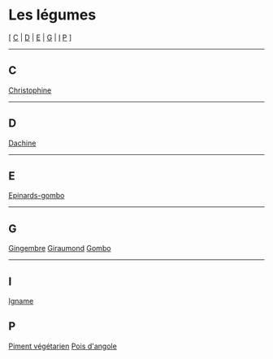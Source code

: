 # Les légumes

[ [C](#C) | [D](#D) | [E](#E) | [G](#G) | [I](#I)  [P](#P) ]

---

## C

[Christophine](legumes/christophine.md)

---

## D

[Dachine](legumes/dachine.md)

---

## E

[Epinards-gombo](legumes/epinards-gombo.md)

---

## G

[Gingembre](legumes/gingembre.md)
[Giraumond](legumes/giraumon.md)
[Gombo](legumes/gombo.md)

---

## I

[Igname]()

## P

[Piment végétarien](legumes/piment-vegetarien.md)
[Pois d'angole](legumes/pois-d-angole.md)

